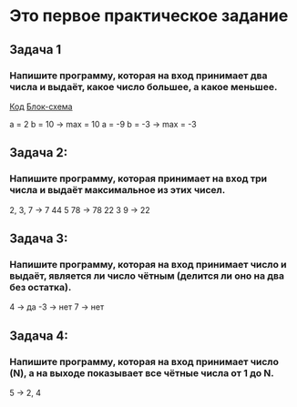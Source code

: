 # Это первое практическое задание

## Задача 1

### Напишите программу, которая на вход принимает два числа и выдаёт, какое число большее, а какое меньшее.

[Код](/Task_1/Program.cs)
[Блок-схема](/Task_1/diagram1.drawio.png)

a = 2 b = 10 -> max = 10
a = -9 b = -3 -> max = -3

## Задача 2: 

### Напишите программу, которая принимает на вход три числа и выдаёт максимальное из этих чисел.

2, 3, 7 -> 7
44 5 78 -> 78
22 3 9 -> 22

## Задача 3: 

### Напишите программу, которая на вход принимает число и выдаёт, является ли число чётным (делится ли оно на два без остатка).

4 -> да
-3 -> нет
7 -> нет

## Задача 4: 

### Напишите программу, которая на вход принимает число (N), а на выходе показывает все чётные числа от 1 до N.

5 -> 2, 4
